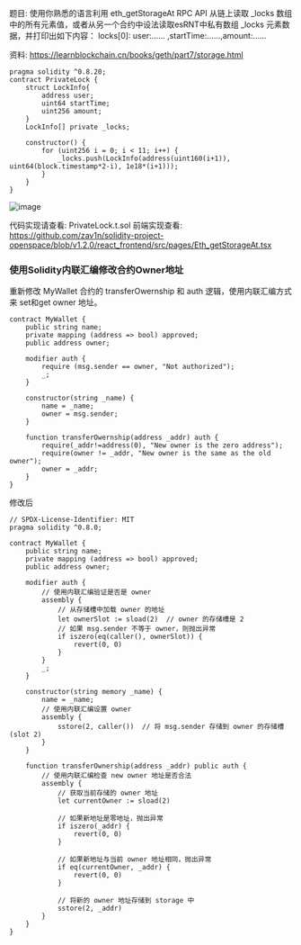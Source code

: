 题目: 使用你熟悉的语言利用 eth_getStorageAt RPC API 从链上读取 _locks 数组中的所有元素值，或者从另一个合约中设法读取esRNT中私有数组 _locks 元素数据，并打印出如下内容：
locks[0]: user:…… ,startTime:……,amount:……

资料: https://learnblockchain.cn/books/geth/part7/storage.html

```solidity
pragma solidity ^0.8.20;
contract PrivateLock {
    struct LockInfo{
        address user;
        uint64 startTime; 
        uint256 amount;
    }
    LockInfo[] private _locks;

    constructor() { 
        for (uint256 i = 0; i < 11; i++) {
            _locks.push(LockInfo(address(uint160(i+1)), uint64(block.timestamp*2-i), 1e18*(i+1)));
        }
    }
}
```

![image](https://github.com/user-attachments/assets/77b0d915-53b8-4ca3-8c3b-13fe3534f83c)


代码实现请查看: PrivateLock.t.sol
前端实现查看: https://github.com/zav1n/solidity-project-openspace/blob/v1.2.0/react_frontend/src/pages/Eth_getStorageAt.tsx


### 使用Solidity内联汇编修改合约Owner地址

重新修改 MyWallet 合约的 transferOwernship 和 auth 逻辑，使用内联汇编方式来 set和get owner 地址。
```solidity
contract MyWallet { 
    public string name;
    private mapping (address => bool) approved;
    public address owner;

    modifier auth {
        require (msg.sender == owner, "Not authorized");
        _;
    }

    constructor(string _name) {
        name = _name;
        owner = msg.sender;
    } 

    function transferOwernship(address _addr) auth {
        require(_addr!=address(0), "New owner is the zero address");
        require(owner != _addr, "New owner is the same as the old owner");
        owner = _addr;
    }
}
```

修改后
```solidity
// SPDX-License-Identifier: MIT
pragma solidity ^0.8.0;

contract MyWallet { 
    public string name;
    private mapping (address => bool) approved;
    public address owner;

    modifier auth {
        // 使用内联汇编验证是否是 owner
        assembly {
            // 从存储槽中加载 owner 的地址
            let ownerSlot := sload(2)  // owner 的存储槽是 2
            // 如果 msg.sender 不等于 owner，则抛出异常
            if iszero(eq(caller(), ownerSlot)) {
                revert(0, 0)
            }
        }
        _;
    }

    constructor(string memory _name) {
        name = _name;
        // 使用内联汇编设置 owner
        assembly {
            sstore(2, caller())  // 将 msg.sender 存储到 owner 的存储槽 (slot 2)
        }
    }

    function transferOwnership(address _addr) public auth {
        // 使用内联汇编检查 new owner 地址是否合法
        assembly {
            // 获取当前存储的 owner 地址
            let currentOwner := sload(2)

            // 如果新地址是零地址，抛出异常
            if iszero(_addr) {
                revert(0, 0)
            }

            // 如果新地址与当前 owner 地址相同，抛出异常
            if eq(currentOwner, _addr) {
                revert(0, 0)
            }

            // 将新的 owner 地址存储到 storage 中
            sstore(2, _addr)
        }
    }
}
```
